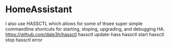 # HomeAssistant
I also use HASSCTL which allows for some of thsee super simple commandline shortcuts for starting, stoping, upgrading, and debugging HA.
https://github.com/dale3h/hassctl
hassctl update-hass
hassctl start
hassctl stop
hassctl error
